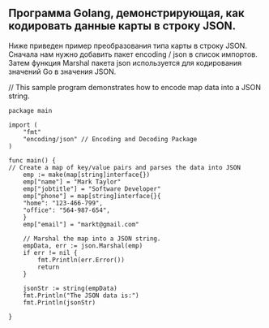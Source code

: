 ## Программа Golang, демонстрирующая, как кодировать данные карты в строку JSON.
Ниже приведен пример преобразования типа карты в строку JSON. Сначала нам нужно добавить пакет encoding / json в список импортов. Затем функция Marshal пакета json используется для кодирования значений Go в значения JSON.

// This sample program demonstrates how to encode map data into a JSON string.

```golang
package main

import (
    "fmt"   
    "encoding/json" // Encoding and Decoding Package
)

func main() {
// Create a map of key/value pairs and parses the data into JSON
    emp := make(map[string]interface{})
    emp["name"] = "Mark Taylor"
    emp["jobtitle"] = "Software Developer"
    emp["phone"] = map[string]interface{}{
    "home": "123-466-799",
    "office": "564-987-654",
    }
    emp["email"] = "markt@gmail.com"

    // Marshal the map into a JSON string.
    empData, err := json.Marshal(emp)   
    if err != nil {
        fmt.Println(err.Error())
        return
    }
    
    jsonStr := string(empData)
    fmt.Println("The JSON data is:")
    fmt.Println(jsonStr)
    
}
```
